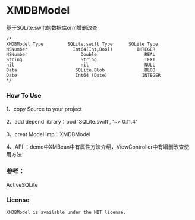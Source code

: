 # XMDBModel
基于SQLite.swift的数据库orm增删改查

```
/*
XMDBModel Type         SQLite.swift Type      SQLite Type
NSNumber                 Int64(Int,Bool)         INTEGER
NSNumber                    Double                  REAL
String                      String                  TEXT
nil                         nil                     NULL
Data                      SQLite.Blob               BLOB
Date                      Int64 (Date)             INTEGER
*/
```
### How To Use
1、copy Source to your project

2、add depend library：pod 'SQLite.swift', '~> 0.11.4'

3、creat Model imp：XMDBModel

4、API ：demo中XMBean中有属性方法介绍，ViewController中有增删改查使用方法


### 参考：
   ActiveSQLite
### License
    XMDBModel is available under the MIT license.



